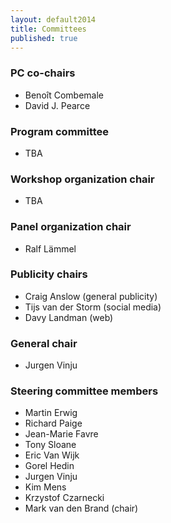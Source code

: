 ```yaml
---
layout: default2014
title: Committees
published: true
---
```


### PC co-chairs

* Benoît Combemale 
* David J. Pearce 

### Program committee

* TBA

### Workshop organization chair

* TBA

### Panel organization chair

* Ralf Lämmel

### Publicity chairs

* Craig Anslow (general publicity)
* Tijs van der Storm (social media)
* Davy Landman (web)

### General chair

* Jurgen Vinju

### Steering committee members

* Martin Erwig 
* Richard Paige
* Jean-Marie Favre
* Tony Sloane 
* Eric Van Wijk
* Gorel Hedin
* Jurgen Vinju
* Kim Mens
* Krzystof Czarnecki 
* Mark van den Brand (chair)